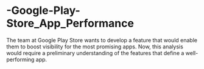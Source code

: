 # -Google-Play-Store_App_Performance
The team at Google Play Store wants to develop a feature that would enable them to boost visibility for the most promising apps. Now, this analysis would require a preliminary understanding of the features that define a well-performing app. 

